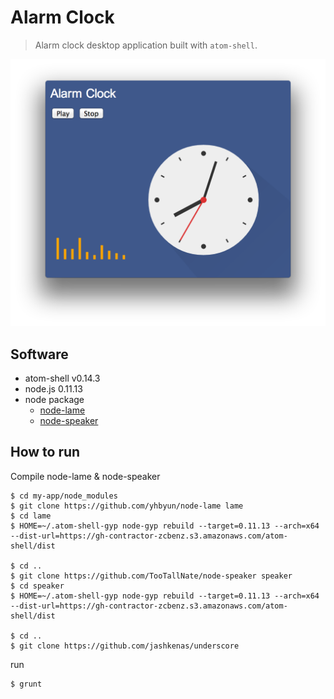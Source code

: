 # Alarm Clock

> Alarm clock desktop application built with `atom-shell`.

![](https://raw.githubusercontent.com/yhbyun/resources/master/alarm-clock/screenshot.png)


## Software

- atom-shell v0.14.3
- node.js 0.11.13
- node package
    - [node-lame](https://github.com/yhbyun/node-lame)
    - [node-speaker](https://github.com/TooTallNate/node-speaker)

## How to run

Compile node-lame & node-speaker

```
$ cd my-app/node_modules
$ git clone https://github.com/yhbyun/node-lame lame
$ cd lame
$ HOME=~/.atom-shell-gyp node-gyp rebuild --target=0.11.13 --arch=x64 --dist-url=https://gh-contractor-zcbenz.s3.amazonaws.com/atom-shell/dist

$ cd ..
$ git clone https://github.com/TooTallNate/node-speaker speaker
$ cd speaker
$ HOME=~/.atom-shell-gyp node-gyp rebuild --target=0.11.13 --arch=x64 --dist-url=https://gh-contractor-zcbenz.s3.amazonaws.com/atom-shell/dist

$ cd ..
$ git clone https://github.com/jashkenas/underscore
```

run

```
$ grunt
```

